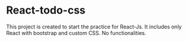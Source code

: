 # React-todo-css
This project is created to start the practice for React-Js. It includes only React with bootstrap and custom CSS. No functionalities.
